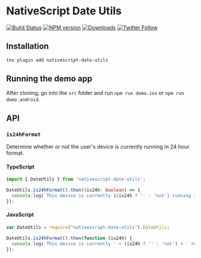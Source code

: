 # NativeScript Date Utils

[![Build Status][build-status]][build-url]
[![NPM version][npm-image]][npm-url]
[![Downloads][downloads-image]][npm-url]
[![Twitter Follow][twitter-image]][twitter-url]

[build-status]:https://travis-ci.org/EddyVerbruggen/nativescript-date-utils.svg?branch=master
[build-url]:https://travis-ci.org/EddyVerbruggen/nativescript-date-utils
[npm-image]:http://img.shields.io/npm/v/nativescript-date-utils.svg
[npm-url]:https://npmjs.org/package/nativescript-date-utils
[downloads-image]:http://img.shields.io/npm/dm/nativescript-date-utils.svg
[twitter-image]:https://img.shields.io/twitter/follow/eddyverbruggen.svg?style=social&label=Follow%20me
[twitter-url]:https://twitter.com/eddyverbruggen

## Installation
```bash
tns plugin add nativescript-date-utils
```

## Running the demo app
After cloning, go into the `src` folder and run `npm run demo.ios` or `npm run demo.android`.

## API

### `is24hFormat`

Determine whether or not the user's device is currently running in 24 hour format.

#### TypeScript

```typescript
import { DateUtils } from 'nativescript-date-utils';

DateUtils.is24hFormat().then((is24h: boolean) => {
  console.log(`This device is currently ${is24h ? '' : 'not'} running in 24 hour format.`);
});
```

#### JavaScript

```js
var DateUtils = require("nativescript-date-utils").DateUtils;

DateUtils.is24hFormat().then(function (is24h) {
  console.log('This device is currently ' + (is24h ? '' : 'not') + ' running in 24 hour format.');
});
```